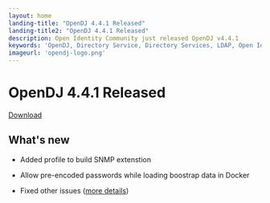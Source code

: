 ```yaml
---
layout: home
landing-title: "OpenDJ 4.4.1 Released"
landing-title2: "OpenDJ 4.4.1 Released"
description: Open Identity Community just released OpenDJ v4.4.1
keywords: 'OpenDJ, Directory Service, Directory Services, LDAP, Open Identity Platform, Docker, OpenShift, SNMP'
imageurl: 'opendj-logo.png'
---
```

# OpenDJ 4.4.1 Released
[Download](https://github.com/OpenIdentityPlatform/OpenDJ/releases/tag/4.4.1)
## What's new
* Added profile to build SNMP extenstion
* Allow pre-encoded passwords while loading boostrap data in Docker

* Fixed other issues ([more details](https://github.com/OpenIdentityPlatform/OpenDJ/compare/9b5a2867776ba4c5e1d5ed871937557f0154ad30...fa7d144b1123d58bc24fa59ccb68acf7c37e00b7))
